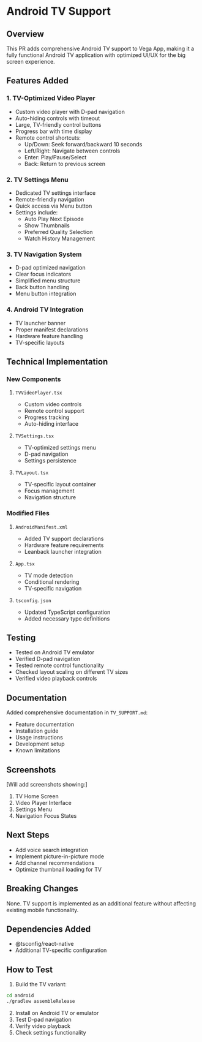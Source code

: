 # Android TV Support

## Overview
This PR adds comprehensive Android TV support to Vega App, making it a fully functional Android TV application with optimized UI/UX for the big screen experience.

## Features Added

### 1. TV-Optimized Video Player
- Custom video player with D-pad navigation
- Auto-hiding controls with timeout
- Large, TV-friendly control buttons
- Progress bar with time display
- Remote control shortcuts:
  - Up/Down: Seek forward/backward 10 seconds
  - Left/Right: Navigate between controls
  - Enter: Play/Pause/Select
  - Back: Return to previous screen

### 2. TV Settings Menu
- Dedicated TV settings interface
- Remote-friendly navigation
- Quick access via Menu button
- Settings include:
  - Auto Play Next Episode
  - Show Thumbnails
  - Preferred Quality Selection
  - Watch History Management

### 3. TV Navigation System
- D-pad optimized navigation
- Clear focus indicators
- Simplified menu structure
- Back button handling
- Menu button integration

### 4. Android TV Integration
- TV launcher banner
- Proper manifest declarations
- Hardware feature handling
- TV-specific layouts

## Technical Implementation

### New Components
1. `TVVideoPlayer.tsx`
   - Custom video controls
   - Remote control support
   - Progress tracking
   - Auto-hiding interface

2. `TVSettings.tsx`
   - TV-optimized settings menu
   - D-pad navigation
   - Settings persistence

3. `TVLayout.tsx`
   - TV-specific layout container
   - Focus management
   - Navigation structure

### Modified Files
1. `AndroidManifest.xml`
   - Added TV support declarations
   - Hardware feature requirements
   - Leanback launcher integration

2. `App.tsx`
   - TV mode detection
   - Conditional rendering
   - TV-specific navigation

3. `tsconfig.json`
   - Updated TypeScript configuration
   - Added necessary type definitions

## Testing
- Tested on Android TV emulator
- Verified D-pad navigation
- Tested remote control functionality
- Checked layout scaling on different TV sizes
- Verified video playback controls

## Documentation
Added comprehensive documentation in `TV_SUPPORT.md`:
- Feature documentation
- Installation guide
- Usage instructions
- Development setup
- Known limitations

## Screenshots
[Will add screenshots showing:]
1. TV Home Screen
2. Video Player Interface
3. Settings Menu
4. Navigation Focus States

## Next Steps
- Add voice search integration
- Implement picture-in-picture mode
- Add channel recommendations
- Optimize thumbnail loading for TV

## Breaking Changes
None. TV support is implemented as an additional feature without affecting existing mobile functionality.

## Dependencies Added
- @tsconfig/react-native
- Additional TV-specific configuration

## How to Test
1. Build the TV variant:
```bash
cd android
./gradlew assembleRelease
```
2. Install on Android TV or emulator
3. Test D-pad navigation
4. Verify video playback
5. Check settings functionality 